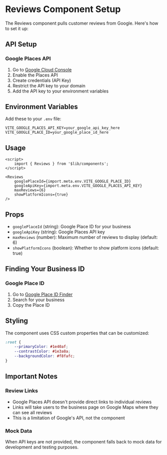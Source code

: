 # Reviews Component Setup

The Reviews component pulls customer reviews from Google. Here's how to set it up:

## API Setup

### Google Places API

1. Go to [Google Cloud Console](https://console.cloud.google.com/)
2. Enable the Places API
3. Create credentials (API Key)
4. Restrict the API key to your domain
5. Add the API key to your environment variables

## Environment Variables

Add these to your `.env` file:

```env
VITE_GOOGLE_PLACES_API_KEY=your_google_api_key_here
VITE_GOOGLE_PLACE_ID=your_google_place_id_here
```

## Usage

```svelte
<script>
	import { Reviews } from '$lib/components';
</script>

<Reviews
	googlePlaceId={import.meta.env.VITE_GOOGLE_PLACE_ID}
	googleApiKey={import.meta.env.VITE_GOOGLE_PLACES_API_KEY}
	maxReviews={6}
	showPlatformIcons={true}
/>
```

## Props

- `googlePlaceId` (string): Google Place ID for your business
- `googleApiKey` (string): Google Places API key
- `maxReviews` (number): Maximum number of reviews to display (default: 6)
- `showPlatformIcons` (boolean): Whether to show platform icons (default: true)

## Finding Your Business ID

### Google Place ID

1. Go to [Google Place ID Finder](https://developers.google.com/maps/documentation/places/web-service/place-id)
2. Search for your business
3. Copy the Place ID

## Styling

The component uses CSS custom properties that can be customized:

```css
:root {
	--primaryColor: #1e40af;
	--contrastColor: #1e3a8a;
	--backgroundColor: #f8fafc;
}
```

## Important Notes

### Review Links

- Google Places API doesn't provide direct links to individual reviews
- Links will take users to the business page on Google Maps where they can see all reviews
- This is a limitation of Google's API, not the component

### Mock Data

When API keys are not provided, the component falls back to mock data for development and testing purposes.
